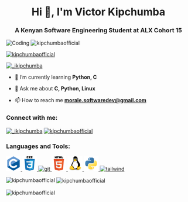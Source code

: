 <h1 align="center">Hi 👋, I'm Victor Kipchumba</h1>
<h3 align="center">A Kenyan Software Engineering Student at ALX Cohort 15</h3>
<img align = "rigth" alt="Coding" width = "400" src = "https://tenor.com/en-GB/view/programmer-gif-19019116" 
<p align="left"> <img src="https://komarev.com/ghpvc/?username=kipchumbaofficial&label=Profile%20views&color=0e75b6&style=flat" alt="kipchumbaofficial" /> </p>

<p align="left"> <a href="https://github.com/ryo-ma/github-profile-trophy"><img src="https://github-profile-trophy.vercel.app/?username=kipchumbaofficial" alt="kipchumbaofficial" /></a> </p>

<p align="left"> <a href="https://twitter.com/_ikipchumba" target="blank"><img src="https://img.shields.io/twitter/follow/_ikipchumba?logo=twitter&style=for-the-badge" alt="_ikipchumba" /></a> </p>

- 🌱 I’m currently learning **Python, C**

- 💬 Ask me about **C, Python, Linux**

- 📫 How to reach me **morale.softwaredev@gmail.com**

<h3 align="left">Connect with me:</h3>
<p align="left">
<a href="https://twitter.com/_ikipchumba" target="blank"><img align="center" src="https://raw.githubusercontent.com/rahuldkjain/github-profile-readme-generator/master/src/images/icons/Social/twitter.svg" alt="_ikipchumba" height="30" width="40" /></a>
<a href="https://linkedin.com/in/kipchumbaofficial" target="blank"><img align="center" src="https://raw.githubusercontent.com/rahuldkjain/github-profile-readme-generator/master/src/images/icons/Social/linked-in-alt.svg" alt="kipchumbaofficial" height="30" width="40" /></a>
</p>

<h3 align="left">Languages and Tools:</h3>
<p align="left"> <a href="https://www.cprogramming.com/" target="_blank" rel="noreferrer"> <img src="https://raw.githubusercontent.com/devicons/devicon/master/icons/c/c-original.svg" alt="c" width="40" height="40"/> </a> <a href="https://www.w3schools.com/css/" target="_blank" rel="noreferrer"> <img src="https://raw.githubusercontent.com/devicons/devicon/master/icons/css3/css3-original-wordmark.svg" alt="css3" width="40" height="40"/> </a> <a href="https://git-scm.com/" target="_blank" rel="noreferrer"> <img src="https://www.vectorlogo.zone/logos/git-scm/git-scm-icon.svg" alt="git" width="40" height="40"/> </a> <a href="https://www.w3.org/html/" target="_blank" rel="noreferrer"> <img src="https://raw.githubusercontent.com/devicons/devicon/master/icons/html5/html5-original-wordmark.svg" alt="html5" width="40" height="40"/> </a> <a href="https://www.linux.org/" target="_blank" rel="noreferrer"> <img src="https://raw.githubusercontent.com/devicons/devicon/master/icons/linux/linux-original.svg" alt="linux" width="40" height="40"/> </a> <a href="https://www.python.org" target="_blank" rel="noreferrer"> <img src="https://raw.githubusercontent.com/devicons/devicon/master/icons/python/python-original.svg" alt="python" width="40" height="40"/> </a> <a href="https://tailwindcss.com/" target="_blank" rel="noreferrer"> <img src="https://www.vectorlogo.zone/logos/tailwindcss/tailwindcss-icon.svg" alt="tailwind" width="40" height="40"/> </a> </p>

<p><img align="left" src="https://github-readme-stats.vercel.app/api/top-langs?username=kipchumbaofficial&show_icons=true&locale=en&layout=compact" alt="kipchumbaofficial" /></p>

<p>&nbsp;<img align="center" src="https://github-readme-stats.vercel.app/api?username=kipchumbaofficial&show_icons=true&locale=en" alt="kipchumbaofficial" /></p>

<p><img align="center" src="https://github-readme-streak-stats.herokuapp.com/?user=kipchumbaofficial&" alt="kipchumbaofficial" /></p>
